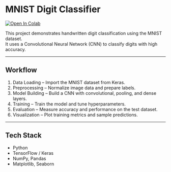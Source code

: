 # MNIST Digit Classifier

[![Open In Colab](https://colab.research.google.com/assets/colab-badge.svg)](https://colab.research.google.com/drive/1cY1UUbDqr1Lz7uU7C0JfR3vaJPtWOslm?usp=sharing)

This project demonstrates handwritten digit classification using the MNIST dataset.  
It uses a Convolutional Neural Network (CNN) to classify digits with high accuracy.

---

## Workflow
1. Data Loading – Import the MNIST dataset from Keras.  
2. Preprocessing – Normalize image data and prepare labels.  
3. Model Building – Build a CNN with convolutional, pooling, and dense layers.  
4. Training – Train the model and tune hyperparameters.  
5. Evaluation – Measure accuracy and performance on the test dataset.  
6. Visualization – Plot training metrics and sample predictions.

---

## Tech Stack
- Python  
- TensorFlow / Keras  
- NumPy, Pandas  
- Matplotlib, Seaborn  
